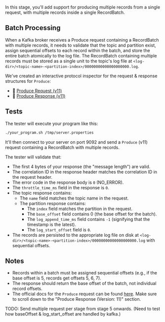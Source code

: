 In this stage, you'll add support for producing multiple records from a single request, with multiple records inside a single RecordBatch.

## Batch Processing

When a Kafka broker receives a Produce request containing a RecordBatch with multiple records, it needs to validate that the topic and partition exist, assign sequential offsets to each record within the batch, and store the entire batch atomically to the log file. The RecordBatch containing multiple records must be stored as a single unit to the topic's log file at `<log-dir>/<topic-name>-<partition-index>/00000000000000000000.log`.

We've created an interactive protocol inspector for the request & response structures for `Produce`:

- 🔎 [Produce Request (v11)](https://binspec.org/kafka-produce-request-v11)
- 🔎 [Produce Response (v11)](https://binspec.org/kafka-produce-response-v11)

## Tests

The tester will execute your program like this:

```bash
./your_program.sh /tmp/server.properties
```

It'll then connect to your server on port 9092 and send a `Produce` (v11) request containing a RecordBatch with multiple records.

The tester will validate that:

- The first 4 bytes of your response (the "message length") are valid.
- The correlation ID in the response header matches the correlation ID in the request header.
- The error code in the response body is `0` (NO_ERROR).
- The `throttle_time_ms` field in the response is `0`.
- The topic response contains:
  - The `name` field matches the topic name in the request.
  - The partition response contains:
    - The `index` field matches the partition in the request.
    - The `base_offset` field contains 0 (the base offset for the batch).
    - The `log_append_time_ms` field contains `-1` (signifying that the timestamp is the latest).
    - The `log_start_offset` field is `0`.
- The records are persisted to the appropriate log file on disk at `<log-dir>/<topic-name>-<partition-index>/00000000000000000000.log` with sequential offsets.

## Notes

- Records within a batch must be assigned sequential offsets (e.g., if the base offset is 5, records get offsets 5, 6, 7).
- The response should return the base offset of the batch, not individual record offsets.
- The official docs for the `Produce` request can be found [here](https://kafka.apache.org/protocol.html#The_Messages_Produce). Make sure to scroll down to the "Produce Response (Version: 11)" section.

TODO: Send multiple request per stage from stage 5 onwards. (Need to test how baseOffset & log_start_offset are handled by kafka.)